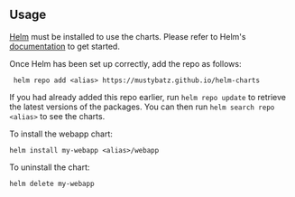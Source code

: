 ## Usage

[Helm](https://helm.sh) must be installed to use the charts.  Please refer to
Helm's [documentation](https://helm.sh/docs) to get started.

Once Helm has been set up correctly, add the repo as follows:

```  helm repo add <alias> https://mustybatz.github.io/helm-charts ```

If you had already added this repo earlier, run `helm repo update` to retrieve
the latest versions of the packages.  You can then run `helm search repo
<alias>` to see the charts.

To install the webapp chart:

    helm install my-webapp <alias>/webapp

To uninstall the chart:

    helm delete my-webapp
